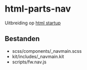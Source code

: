 # html-parts-nav

Uitbreiding op [html startup](https://github.com/am-impact/html-startup)

## Bestanden
 * scss/components/_navmain.scss
 * kit/includes/_navmain.kit
 * scripts/fw.nav.js